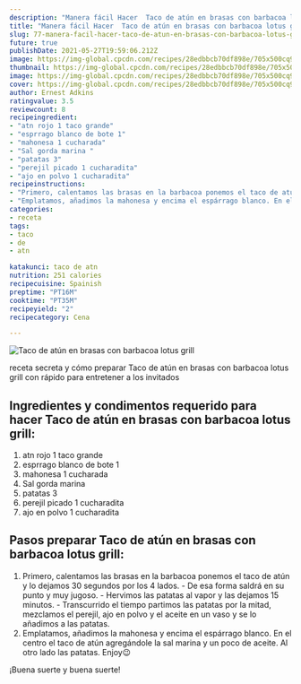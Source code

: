 ```yaml
---
description: "Manera fácil Hacer  Taco de atún en brasas con barbacoa lotus grill"
title: "Manera fácil Hacer  Taco de atún en brasas con barbacoa lotus grill"
slug: 77-manera-facil-hacer-taco-de-atun-en-brasas-con-barbacoa-lotus-grill
future: true
publishDate: 2021-05-27T19:59:06.212Z
image: https://img-global.cpcdn.com/recipes/28edbbcb70df898e/705x500cq90/taco-de-atun-en-brasas-con-barbacoa-lotus-grill-foto-principal.jpg
thumbnail: https://img-global.cpcdn.com/recipes/28edbbcb70df898e/705x500cq90/taco-de-atun-en-brasas-con-barbacoa-lotus-grill-foto-principal.jpg
image: https://img-global.cpcdn.com/recipes/28edbbcb70df898e/705x500cq90/taco-de-atun-en-brasas-con-barbacoa-lotus-grill-foto-principal.jpg
cover: https://img-global.cpcdn.com/recipes/28edbbcb70df898e/705x500cq90/taco-de-atun-en-brasas-con-barbacoa-lotus-grill-foto-principal.jpg
author: Ernest Adkins
ratingvalue: 3.5
reviewcount: 8
recipeingredient:
- "atn rojo 1 taco grande"
- "esprrago blanco de bote 1"
- "mahonesa 1 cucharada"
- "Sal gorda marina "
- "patatas 3"
- "perejil picado 1 cucharadita"
- "ajo en polvo 1 cucharadita"
recipeinstructions:
- "Primero, calentamos las brasas en la barbacoa ponemos el taco de atún y lo dejamos 30 segundos por los 4 lados.  De esa forma saldrá en su punto y muy jugoso.  Hervimos las patatas al vapor y las dejamos 15 minutos. Transcurrido el tiempo partimos las patatas por la mitad, mezclamos el perejil, ajo en polvo y el aceite en un vaso y se lo añadimos a las patatas."
- "Emplatamos, añadimos la mahonesa y encima el espárrago blanco. En el centro el taco de atún agregándole la sal marina y un poco de aceite. Al otro lado las patatas. Enjoy😉"
categories:
- receta
tags:
- taco
- de
- atn

katakunci: taco de atn 
nutrition: 251 calories
recipecuisine: Spainish
preptime: "PT16M"
cooktime: "PT35M"
recipeyield: "2"
recipecategory: Cena

---
```



![Taco de atún en brasas con barbacoa lotus grill](https://img-global.cpcdn.com/recipes/28edbbcb70df898e/705x500cq90/taco-de-atun-en-brasas-con-barbacoa-lotus-grill-foto-principal.jpg)

receta secreta y cómo preparar Taco de atún en brasas con barbacoa lotus grill con rápido para entretener a los invitados

<!--inarticleads1-->

## Ingredientes y condimentos requerido para hacer Taco de atún en brasas con barbacoa lotus grill:

1. atn rojo 1 taco grande
1. esprrago blanco de bote 1
1. mahonesa 1 cucharada
1. Sal gorda marina 
1. patatas 3
1. perejil picado 1 cucharadita
1. ajo en polvo 1 cucharadita



<!--inarticleads2-->

## Pasos preparar Taco de atún en brasas con barbacoa lotus grill:

1. Primero, calentamos las brasas en la barbacoa ponemos el taco de atún y lo dejamos 30 segundos por los 4 lados.  - De esa forma saldrá en su punto y muy jugoso.  - Hervimos las patatas al vapor y las dejamos 15 minutos. - Transcurrido el tiempo partimos las patatas por la mitad, mezclamos el perejil, ajo en polvo y el aceite en un vaso y se lo añadimos a las patatas.
1. Emplatamos, añadimos la mahonesa y encima el espárrago blanco. En el centro el taco de atún agregándole la sal marina y un poco de aceite. Al otro lado las patatas. Enjoy😉



¡Buena suerte y buena suerte!

